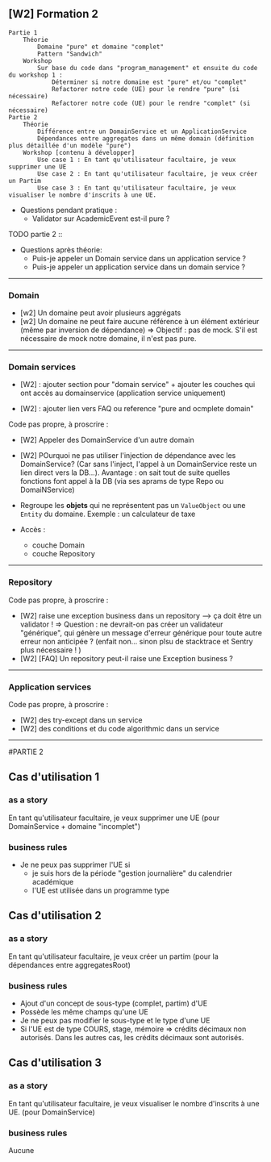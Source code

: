 ## [W2] Formation 2

    Partie 1 
        Théorie
            Domaine "pure" et domaine "complet"
            Pattern "Sandwich"
        Workshop
            Sur base du code dans "program_management" et ensuite du code du workshop 1 :
                Déterminer si notre domaine est "pure" et/ou "complet"
                Refactorer notre code (UE) pour le rendre "pure" (si nécessaire)
                Refactorer notre code (UE) pour le rendre "complet" (si nécessaire)
    Partie 2
        Théorie
            Différence entre un DomainService et un ApplicationService
            Dépendances entre aggregates dans un même domain (définition plus détaillée d'un modèle "pure")
        Workshop [contenu à développer]
            Use case 1 : En tant qu'utilisateur facultaire, je veux supprimer une UE
            Use case 2 : En tant qu'utilisateur facultaire, je veux créer un Partim
            Use case 3 : En tant qu'utilisateur facultaire, je veux visualiser le nombre d'inscrits à une UE.

- Questions pendant pratique :
    - Validator sur AcademicEvent est-il pure ? 

TODO partie 2 :: 
- Questions après théorie:
    - Puis-je appeler un Domain service dans un application service ?
    - Puis-je appeler un application service dans un domain service ?




-------------------------------

### Domain

- [w2] Un domaine peut avoir plusieurs aggrégats
- [w2] Un domaine ne peut faire aucune référence à un élément extérieur (même par inversion de dépendance)
=> Objectif : pas de mock. S'il est nécessaire de mock notre domaine, il n'est pas pure.

-------------------------------

### Domain services

- [W2] : ajouter section pour "domain service" + ajouter les couches qui ont accès au domainservice (application service uniquement)

- [W2] : ajouter lien vers FAQ ou reference "pure and ocmplete domain"

Code pas propre, à proscrire : 
- [W2] Appeler des DomainService d'un autre domain

- [W2] POurquoi ne pas utiliser l'injection de dépendance avec les DomainService? (Car sans l'inject, l'appel à un DomainService reste un lien direct vers la DB...). Avantage : on sait tout de suite quelles fonctions font appel à la DB (via ses aprams de type Repo ou DomaiNService)

- Regroupe les **objets** qui ne représentent pas un `ValueObject` ou une `Entity` du domaine. 
Exemple : un calculateur de taxe

- Accès : 
    - couche Domain
    - couche Repository


-------------------------------

### Repository

Code pas propre, à proscrire : 
- [W2] raise une exception business dans un repository --> ça doit être un validator ! => Question : ne devrait-on pas créer un validateur "générique", qui génère un message d'erreur générique pour toute autre erreur non anticipée ? (enfait non... sinon plsu de stacktrace et Sentry plus nécessaire ! )
- [W2] [FAQ] Un repository peut-il raise une Exception business ?


-------------------------------

### Application services

Code pas propre, à proscrire : 
- [W2] des try-except dans un service
- [W2] des conditions et du code algorithmic dans un service


-------------------------------

#PARTIE 2

## Cas d'utilisation 1
### as a story
En tant qu'utilisateur facultaire, je veux supprimer une UE
(pour DomainService + domaine "incomplet")

### business rules
- Je ne peux pas supprimer l'UE si 
    - je suis hors de la période "gestion journalière" du calendrier académique
    - l'UE est utilisée dans un programme type


## Cas d'utilisation 2
### as a story
En tant qu'utilisateur facultaire, je veux créer un partim
(pour la dépendances entre aggregatesRoot)

### business rules
- Ajout d'un concept de sous-type (complet, partim) d'UE
- Possède les même champs qu'une UE
- Je ne peux pas modifier le sous-type et le type d'une UE
- Si l'UE est de type COURS, stage, mémoire => crédits décimaux non autorisés.
Dans les autres cas, les crédits décimaux sont autorisés.



## Cas d'utilisation 3
### as a story
En tant qu'utilisateur facultaire, je veux visualiser le nombre d'inscrits à une UE. 
(pour DomainService)
### business rules
Aucune

